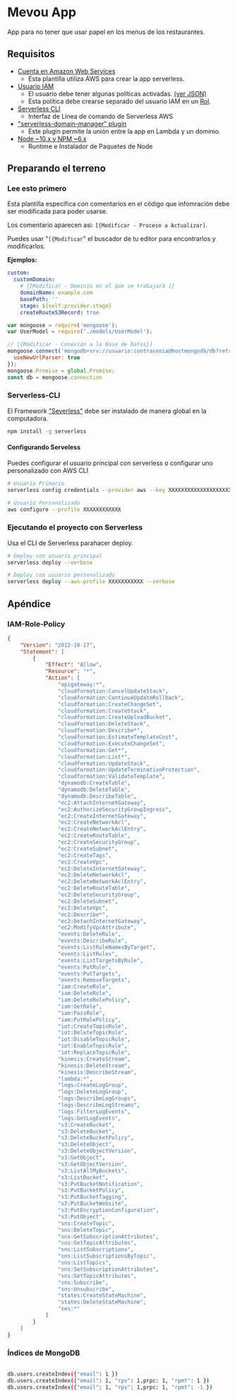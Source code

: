 # Mevou App

App para no tener que usar papel en los menus de los restaurantes.

## Requisitos

* [Cuenta en Amazon Web Services](https://portal.aws.amazon.com/billing/signup#/start)
  * Esta plantilla utiliza AWS para crear la app serverless.
* [Usuario IAM](https://console.aws.amazon.com/iam/home?region=us-east-1#/users)
  * El usuario debe tener algunas políticas activadas. [(ver JSON)](###IAM-Role-Policy)
  * Esta política debe crearse separado del usuario IAM en un [Rol](https://console.aws.amazon.com/iam/home?region=us-east-1#/roles).
* [Serverless CLI](##Serverless-CLI)
  * Interfaz de Linea de comando de Serverless AWS
* ["serverless-domain-manager" plugin](###serverless-domain-manager)
  * Este plugin permite la unión entre la app en Lambda y un dominio.
* [Node ~10.x y NPM ~6.x](https://nodejs.org/)
  * Runtime e Instalador de Paquetes de Node

## Preparando el terreno

### Lee esto primero

Esta plantilla especifica con comentarios en el código que infomración debe ser modificada para poder usarse.

Los comentario aparecen asi: `[{Modificar - Proceso a Actualizar]`.

Puedes usar "`[{Modificar`" el buscador de tu editor para encontrarlos y modificarlos.

**Ejemplos:**

```yml
custom:
  customDomain:
    # {[Modificar - Dominio en el que se trabajará ]}
    domainName: example.com
    basePath: ''
    stage: ${self:provider.stage}
    createRoute53Record: true
```

```js
var mongoose = require('mongoose');
var UserModel = require('./models/UserModel');

// [{Modificar - Conexión a la Base de Datos}]
mongoose.connect('mongodb+srv://usuario:contrasenia@hostmongodb/db?retryWrites=true&w=majority', {
  useNewUrlParser: true
});
mongoose.Promise = global.Promise;
const db = mongoose.connection
```

### Serverless-CLI

El Framework ["Severless"](https://serverless.com/) debe ser instalado de manera global en la computadora.

```bash
npm install -g serverless
```

#### Configurando Serveless

Puedes configurar el usuario principal con serverless o configurar uno personalizado con AWS CLI

```bash
# Usuario Primario
serverless config credentials --provider aws --key XXXXXXXXXXXXXXXXXXXX --secret XXXXXXXXXXXXXXXXXXXXXXXXXXXXXXXXXXXXXXXX -o --verbose

# Usuario Personalizado
aws configure --profile XXXXXXXXXXXX
```

### Ejecutando el proyecto con Serverless

Usa el CLI de Serverless parahacer deploy.

```bash
# Deploy con usuario principal
serverless deploy --verbose

# Deploy con usuario personalizado
serverless deploy --aws-profile XXXXXXXXXXX --verbose
```

## Apéndice

### IAM-Role-Policy

```JSON
{
    "Version": "2012-10-17",
    "Statement": [
        {
            "Effect": "Allow",
            "Resource": "*",
            "Action": [
                "apigateway:*",
                "cloudformation:CancelUpdateStack",
                "cloudformation:ContinueUpdateRollback",
                "cloudformation:CreateChangeSet",
                "cloudformation:CreateStack",
                "cloudformation:CreateUploadBucket",
                "cloudformation:DeleteStack",
                "cloudformation:Describe*",
                "cloudformation:EstimateTemplateCost",
                "cloudformation:ExecuteChangeSet",
                "cloudformation:Get*",
                "cloudformation:List*",
                "cloudformation:UpdateStack",
                "cloudformation:UpdateTerminationProtection",
                "cloudformation:ValidateTemplate",
                "dynamodb:CreateTable",
                "dynamodb:DeleteTable",
                "dynamodb:DescribeTable",
                "ec2:AttachInternetGateway",
                "ec2:AuthorizeSecurityGroupIngress",
                "ec2:CreateInternetGateway",
                "ec2:CreateNetworkAcl",
                "ec2:CreateNetworkAclEntry",
                "ec2:CreateRouteTable",
                "ec2:CreateSecurityGroup",
                "ec2:CreateSubnet",
                "ec2:CreateTags",
                "ec2:CreateVpc",
                "ec2:DeleteInternetGateway",
                "ec2:DeleteNetworkAcl",
                "ec2:DeleteNetworkAclEntry",
                "ec2:DeleteRouteTable",
                "ec2:DeleteSecurityGroup",
                "ec2:DeleteSubnet",
                "ec2:DeleteVpc",
                "ec2:Describe*",
                "ec2:DetachInternetGateway",
                "ec2:ModifyVpcAttribute",
                "events:DeleteRule",
                "events:DescribeRule",
                "events:ListRuleNamesByTarget",
                "events:ListRules",
                "events:ListTargetsByRule",
                "events:PutRule",
                "events:PutTargets",
                "events:RemoveTargets",
                "iam:CreateRole",
                "iam:DeleteRole",
                "iam:DeleteRolePolicy",
                "iam:GetRole",
                "iam:PassRole",
                "iam:PutRolePolicy",
                "iot:CreateTopicRule",
                "iot:DeleteTopicRule",
                "iot:DisableTopicRule",
                "iot:EnableTopicRule",
                "iot:ReplaceTopicRule",
                "kinesis:CreateStream",
                "kinesis:DeleteStream",
                "kinesis:DescribeStream",
                "lambda:*",
                "logs:CreateLogGroup",
                "logs:DeleteLogGroup",
                "logs:DescribeLogGroups",
                "logs:DescribeLogStreams",
                "logs:FilterLogEvents",
                "logs:GetLogEvents",
                "s3:CreateBucket",
                "s3:DeleteBucket",
                "s3:DeleteBucketPolicy",
                "s3:DeleteObject",
                "s3:DeleteObjectVersion",
                "s3:GetObject",
                "s3:GetObjectVersion",
                "s3:ListAllMyBuckets",
                "s3:ListBucket",
                "s3:PutBucketNotification",
                "s3:PutBucketPolicy",
                "s3:PutBucketTagging",
                "s3:PutBucketWebsite",
                "s3:PutEncryptionConfiguration",
                "s3:PutObject",
                "sns:CreateTopic",
                "sns:DeleteTopic",
                "sns:GetSubscriptionAttributes",
                "sns:GetTopicAttributes",
                "sns:ListSubscriptions",
                "sns:ListSubscriptionsByTopic",
                "sns:ListTopics",
                "sns:SetSubscriptionAttributes",
                "sns:SetTopicAttributes",
                "sns:Subscribe",
                "sns:Unsubscribe",
                "states:CreateStateMachine",
                "states:DeleteStateMachine",
                "ses:*"
            ]
        }
    ]
}
```

### Índices de MongoDB

```bash

db.users.createIndex({"email": 1 })
db.users.createIndex({"email": 1, "rpv": 1,prpc: 1, "rpmt": 1 })
db.users.createIndex({"email": 1, "rpv": 1,prpc: 1, "rpmt": -1 })
```
